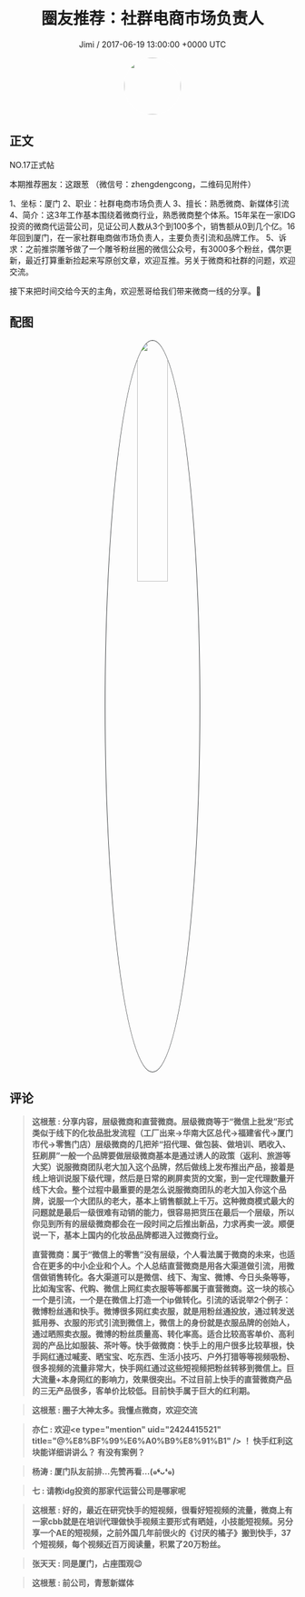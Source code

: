 <h1 align="center">圈友推荐：社群电商市场负责人</h1>
<p align="center">
    <a>Jimi / 2017-06-19 13:00:00 &#43;0000 UTC</a>
</p>

<div align="center">
    <img src="https://images.zsxq.com/FiWv5yIogjugrkjGNdMOpLbJJQQg?e=1590940799&amp;token=kIxbL07-8jAj8w1n4s9zv64FuZZNEATmlU_Vm6zD:3hf7dVV6u5P9ulK0iGgaBqJE7yo=" width="100" height="100" style="border:1px solid;border-radius:50%; color:#ffffff"/>
</div>

## 正文

<div>
 NO.17正式帖

本期推荐圈友：这跟葱
（微信号：zhengdengcong，二维码见附件）

1、坐标：厦门
2、职业：社群电商市场负责人
3、擅长：熟悉微商、新媒体引流
4、简介：这3年工作基本围绕着微商行业，熟悉微商整个体系。15年呆在一家IDG投资的微商代运营公司，见证公司人数从3个到100多个，销售额从0到几个亿。16年回到厦门，在一家社群电商做市场负责人，主要负责引流和品牌工作。
5、诉求：之前推崇雕爷做了一个雕爷粉丝圈的微信公众号，有3000多个粉丝，偶尔更新，最近打算重新捡起来写原创文章，欢迎互推。另关于微商和社群的问题，欢迎交流。

接下来把时间交给今天的主角，欢迎葱哥给我们带来微商一线的分享。👏
</div>

## 配图
<div class="image" align="center">

<img src="https://images.zsxq.com/FoOqz8FqfujyUTwRtvgQoi8CTOl6?e=1590940799&amp;token=kIxbL07-8jAj8w1n4s9zv64FuZZNEATmlU_Vm6zD:z1Nj81tKBNkK5ufVIMeC05ExK2Q=" width="33%" height="33%" style="border:1px solid;border-radius:50%; color:#3c3f41"/>

</div>

## 评论

<div align="left">
<div>

<blockquote >
<span> <strong>这根葱 : 分享内容，层级微商和直营微商。层级微商等于“微信上批发”形式类似于线下的化妆品批发流程（工厂出来→华南大区总代→福建省代→厦门市代→零售门店）层级微商的几把斧“招代理、做包装、做培训、晒收入、狂刷屏”一般一个品牌要做层级微商基本是通过诱人的政策（返利、旅游等大奖）说服微商团队老大加入这个品牌，然后做线上发布推出产品，接着是线上培训说服下级代理，然后是日常的刷屏卖货的文案，到一定代理数量开线下大会。整个过程中最重要的是怎么说服微商团队的老大加入你这个品牌，说服一个大团队的老大，基本上销售额就上千万。这种微商模式最大的问题就是最后一级很难有动销的能力，很容易把货压在最后一个层级，所以你见到所有的层级微商都会在一段时间之后推出新品，力求再卖一波。顺便说一下，基本上国内的化妆品品牌都进入过微商行业。直营微商：属于“微信上的零售”没有层级，个人看法属于微商的未来，也适合在更多的中小企业和个人。个人总结直营微商是用各大渠道做引流，用微信做销售转化。各大渠道可以是微信、线下、淘宝、微博、今日头条等等，比如淘宝客、代购、微信上网红卖衣服等等都属于直营微商。这一块的核心一个是引流，一个是在微信上打造一个ip做转化。引流的话说举2个例子：微博粉丝通和快手。微博很多网红卖衣服，就是用粉丝通投放，通过转发送抵用券、衣服的形式引流到微信上，微信上的身份就是衣服品牌的创始人，通过晒照卖衣服。微博的粉丝质量高、转化率高。适合比较高客单价、高利润的产品比如服装、茶叶等。快手做微商：快手上的用户很多比较草根，快手网红通过喊麦、晒宝宝、吃东西、生活小技巧、户外打猎等等视频吸粉、很多视频的流量非常大，快手网红通过这些短视频把粉丝转移到微信上。巨大流量&#43;本身网红的影响力，效果很突出。不过目前上快手的直营微商产品的三无产品很多，客单价比较低。目前快手属于巨大的红利期。 </strong></span>
</blockquote>

<blockquote >
<span> <strong>这根葱 : 圈子大神太多。我懂点微商，欢迎交流 </strong></span>
</blockquote>

<blockquote >
<span> <strong>亦仁 : 欢迎&lt;e type=&#34;mention&#34; uid=&#34;2424415521&#34; title=&#34;@%E8%BF%99%E6%A0%B9%E8%91%B1&#34; /&gt;  ！ 快手红利这块能详细讲讲么？ 有没有案例？ </strong></span>
</blockquote>

<blockquote >
<span> <strong>杨涛 : 厦门队友前排…先赞再看…(๑❛ᴗ❛๑) </strong></span>
</blockquote>

<blockquote >
<span> <strong>七 : 请教idg投资的那家代运营公司是哪家呢 </strong></span>
</blockquote>

<blockquote >
<span> <strong>这根葱 : 好的，最近在研究快手的短视频，很看好短视频的流量，微商上有一家cbb就是在培训代理做快手视频主要形式有晒娃，小技能短视频。另分享一个AE的短视频，之前外国几年前很火的《讨厌的橘子》搬到快手，37个短视频，每个视频近百万阅读量，积累了20万粉丝。 </strong></span>
</blockquote>

<blockquote >
<span> <strong>张天天 : 同是厦门，占座围观😉 </strong></span>
</blockquote>

<blockquote >
<span> <strong>这根葱 : 前公司，青葱新媒体 </strong></span>
</blockquote>

</div>
</div>